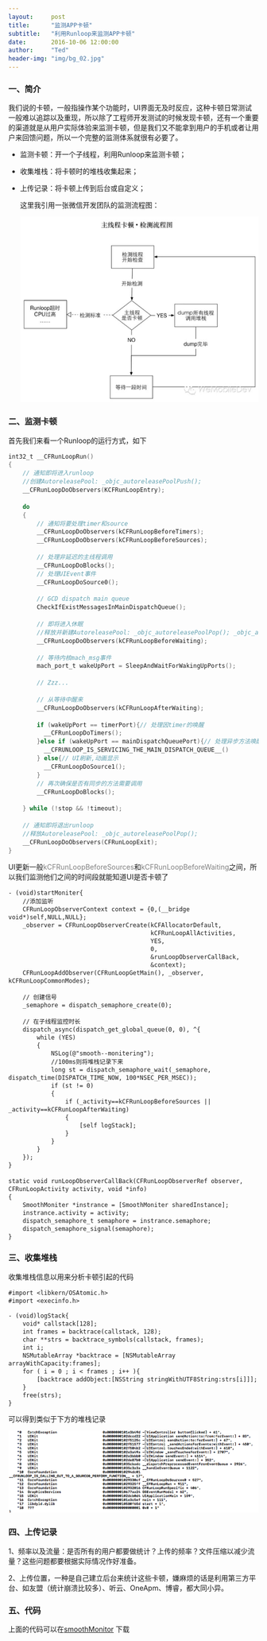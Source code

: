 ```yaml
---
layout:     post
title:      "监测APP卡顿"
subtitle:   "利用Runloop来监测APP卡顿"
date:       2016-10-06 12:00:00
author:     "Ted"
header-img: "img/bg_02.jpg"
---
```


### 一、简介

我们说的卡顿，一般指操作某个功能时，UI界面无及时反应，这种卡顿日常测试一般难以追踪以及重现，所以除了工程师开发测试的时候发现卡顿，还有一个重要的渠道就是从用户实际体验来监测卡顿，但是我们又不能拿到用户的手机或者让用户来回馈问题，所以一个完整的监测体系就很有必要了。

- 监测卡顿：开一个子线程，利用Runloop来监测卡顿；

- 收集堆栈：将卡顿时的堆栈收集起来；

- 上传记录：将卡顿上传到后台或自定义；

  这里我引用一张微信开发团队的监测流程图：

  ![img](/img/Smooth/smooth_01.png)

### 二、监测卡顿

首先我们来看一个Runloop的运行方式，如下

```objective-c
int32_t __CFRunLoopRun()
{
    // 通知即将进入runloop
  	//创建AutoreleasePool: _objc_autoreleasePoolPush();
    __CFRunLoopDoObservers(KCFRunLoopEntry);
    
    do
    {
        // 通知将要处理timer和source
        __CFRunLoopDoObservers(kCFRunLoopBeforeTimers);
        __CFRunLoopDoObservers(kCFRunLoopBeforeSources);
        
        // 处理非延迟的主线程调用
        __CFRunLoopDoBlocks();
        // 处理UIEvent事件
        __CFRunLoopDoSource0();
        
        // GCD dispatch main queue
        CheckIfExistMessagesInMainDispatchQueue();
        
        // 即将进入休眠
      	//释放并新建AutoreleasePool: _objc_autoreleasePoolPop(); _objc_autoreleasePoolPush();
        __CFRunLoopDoObservers(kCFRunLoopBeforeWaiting);
        
        // 等待内核mach_msg事件
        mach_port_t wakeUpPort = SleepAndWaitForWakingUpPorts();
        
        // Zzz...
        
        // 从等待中醒来
        __CFRunLoopDoObservers(kCFRunLoopAfterWaiting);
                
        if (wakeUpPort == timerPort){// 处理因timer的唤醒
          __CFRunLoopDoTimers();
        }else if (wakeUpPort == mainDispatchQueuePort){// 处理异步方法唤醒,如dispatch_async
          __CFRUNLOOP_IS_SERVICING_THE_MAIN_DISPATCH_QUEUE__()
        } else{// UI刷新,动画显示
          __CFRunLoopDoSource1();
        }   
        // 再次确保是否有同步的方法需要调用
        __CFRunLoopDoBlocks();
        
    } while (!stop && !timeout);
    
    // 通知即将退出runloop
  	//释放AutoreleasePool: _objc_autoreleasePoolPop();
    __CFRunLoopDoObservers(CFRunLoopExit);
}
```

UI更新一般<font color="gray">kCFRunLoopBeforeSources</font>和<font color="gray">kCFRunLoopBeforeWaiting</font>之间，所以我们监测他们之间的时间段就能知道UI是否卡顿了

````
- (void)startMoniter{
	//添加监听
    CFRunLoopObserverContext context = {0,(__bridge void*)self,NULL,NULL};
    _observer = CFRunLoopObserverCreate(kCFAllocatorDefault,
                                        kCFRunLoopAllActivities,
                                        YES,
                                        0,
                                        &runLoopObserverCallBack,
                                        &context);
    CFRunLoopAddObserver(CFRunLoopGetMain(), _observer, kCFRunLoopCommonModes);
    
    // 创建信号
    _semaphore = dispatch_semaphore_create(0);
    
    // 在子线程监控时长
    dispatch_async(dispatch_get_global_queue(0, 0), ^{
        while (YES)
        {
            NSLog(@"smooth--monitering");
            //100ms则将堆栈记录下来
            long st = dispatch_semaphore_wait(_semaphore, dispatch_time(DISPATCH_TIME_NOW, 100*NSEC_PER_MSEC));
            if (st != 0)
            {
                if (_activity==kCFRunLoopBeforeSources || _activity==kCFRunLoopAfterWaiting)
                {
                    [self logStack];
                }
            }
        }
    });
}

static void runLoopObserverCallBack(CFRunLoopObserverRef observer, CFRunLoopActivity activity, void *info)
{
    SmoothMoniter *instrance = [SmoothMoniter sharedInstance];
    instrance.activity = activity;
    dispatch_semaphore_t semaphore = instrance.semaphore;
    dispatch_semaphore_signal(semaphore);
}
````

### 三、收集堆栈

收集堆栈信息以用来分析卡顿引起的代码

```
#import <libkern/OSAtomic.h>
#import <execinfo.h>
```

```
- (void)logStack{
    void* callstack[128];
    int frames = backtrace(callstack, 128);
    char **strs = backtrace_symbols(callstack, frames);
    int i;
    NSMutableArray *backtrace = [NSMutableArray arrayWithCapacity:frames];
    for ( i = 0 ; i < frames ; i++ ){
        [backtrace addObject:[NSString stringWithUTF8String:strs[i]]];
    }
    free(strs);
}
```

可以得到类似于下方的堆栈记录

![img](/img/Smooth/smooth_02.png)

### 四、上传记录

1、频率以及流量：是否所有的用户都要做统计？上传的频率？文件压缩以减少流量？这些问题都要根据实际情况作好准备。

2、上传位置，一种是自己建立后台来统计这些卡顿，嫌麻烦的话是利用第三方平台、如友盟（统计崩溃比较多）、听云、OneApm、博睿，都大同小异。

### 五、代码

上面的代码可以在[smoothMonitor](https://github.com/helloted/smoothMonitor) 下载